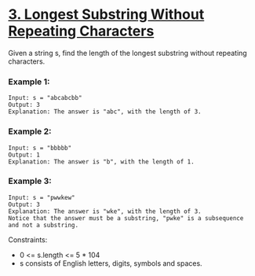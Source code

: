 # [3. Longest Substring Without Repeating Characters][question-link]

Given a string s, find the length of the longest 
substring
 without repeating characters.

 

### Example 1:
```text
Input: s = "abcabcbb"
Output: 3
Explanation: The answer is "abc", with the length of 3.
```

### Example 2:
```text
Input: s = "bbbbb"
Output: 1
Explanation: The answer is "b", with the length of 1.
```
### Example 3:
```text
Input: s = "pwwkew"
Output: 3
Explanation: The answer is "wke", with the length of 3.
Notice that the answer must be a substring, "pwke" is a subsequence and not a substring.
```

Constraints:

* 0 <= s.length <= 5 * 104
* s consists of English letters, digits, symbols and spaces.

 [question-link]: https://leetcode.com/problems/longest-substring-without-repeating-characters/